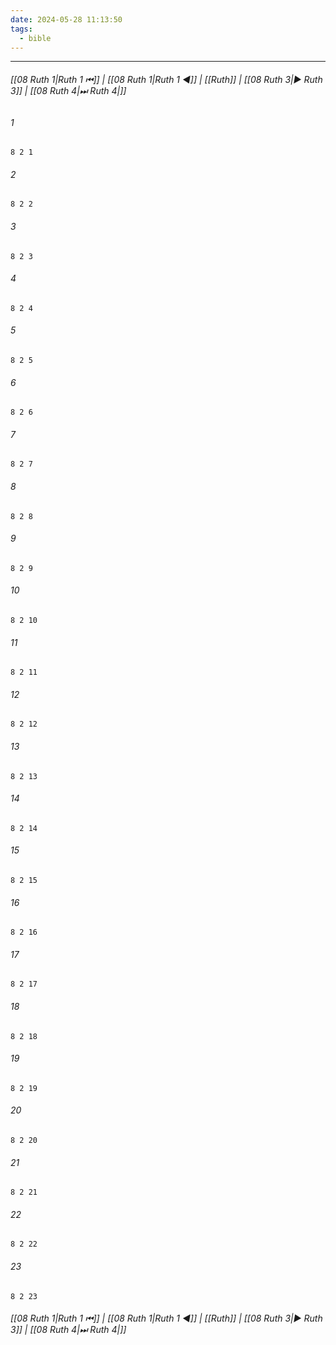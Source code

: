 ```yaml
---
date: 2024-05-28 11:13:50
tags:
  - bible
---
```

___

###### [[08 Ruth 1|Ruth 1 ⏮]] | [[08 Ruth 1|Ruth 1 ◀]] | [[Ruth]] | [[08 Ruth 3|▶ Ruth 3]] | [[08 Ruth 4|⏭ Ruth 4|]]

###### 1
``` verse
8 2 1 
```
###### 2
``` verse
8 2 2 
```
###### 3
``` verse
8 2 3 
```
###### 4
``` verse
8 2 4 
```
###### 5
``` verse
8 2 5 
```
###### 6
``` verse
8 2 6 
```
###### 7
``` verse
8 2 7 
```
###### 8
``` verse
8 2 8 
```
###### 9
``` verse
8 2 9 
```
###### 10
``` verse
8 2 10 
```
###### 11
``` verse
8 2 11 
```
###### 12
``` verse
8 2 12 
```
###### 13
``` verse
8 2 13 
```
###### 14
``` verse
8 2 14 
```
###### 15
``` verse
8 2 15 
```
###### 16
``` verse
8 2 16 
```
###### 17
``` verse
8 2 17 
```
###### 18
``` verse
8 2 18 
```
###### 19
``` verse
8 2 19 
```
###### 20
``` verse
8 2 20 
```
###### 21
``` verse
8 2 21 
```
###### 22
``` verse
8 2 22 
```
###### 23
``` verse
8 2 23 
```

###### [[08 Ruth 1|Ruth 1 ⏮]] | [[08 Ruth 1|Ruth 1 ◀]] | [[Ruth]] | [[08 Ruth 3|▶ Ruth 3]] | [[08 Ruth 4|⏭ Ruth 4|]]

